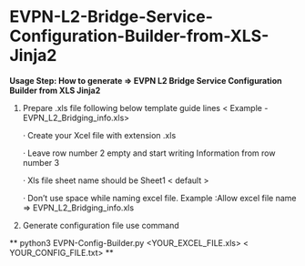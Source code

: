 # EVPN-L2-Bridge-Service-Configuration-Builder-from-XLS-Jinja2


**Usage Step: How to generate => EVPN L2 Bridge Service Configuration Builder from XLS Jinja2**

1. Prepare .xls file following below template guide lines < Example - EVPN_L2_Bridging_info.xls>

      · Create your Xcel file with extension .xls
      
      · Leave row number 2 empty and start writing Information from row number 3
      
      · Xls file sheet name should be Sheet1 < default >
      
      · Don’t use space while naming excel file. Example :Allow excel file name => EVPN_L2_Bridging_info.xls

2. Generate configuration file use command 

** python3 EVPN-Config-Builder.py <YOUR_EXCEL_FILE.xls> < YOUR_CONFIG_FILE.txt> **


